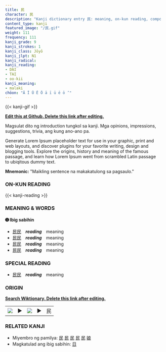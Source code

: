 ```yaml
---
title: 民
character: 民
description: "Kanji dictionary entry 民: meaning, on-kun reading, compounds, origin, related kanji"
content_type: kanji
featured_image: "/民.gif"
weight: 111
frequency: 111
kanji_grade: 9
kanji_strokes: 1
kanji_class: Jōyō
kanji_jlpt: N1
kanji_radical: 
kanji_reading: 
- DAI
- TAI
- oo-kii
kanji_meaning:
- malaki
chōon: "Ā Ī Ū Ē Ō ā ī ū ē ō ’"
---
```

[//]: # (Don't edit the line below. Kanji animated GIF code is automatically generated.)
{{< kanji-gif >}}

[//]: # (Edit below this line.)

**[Edit this at Github. Delete this link after editing.](https://github.com/tim0g/tim/tree/main/content/kanji/民/index.md)**

Magsulat dito ng introduction tungkol sa kanji. Mga opinions, impressions, suggestions, trivia, ang kung ano-ano pa.

Generate Lorem Ipsum placeholder text for use in your graphic, print and web layouts, and discover plugins for your favorite writing, design and blogging tools. Explore the origins, history and meaning of the famous passage, and learn how Lorem Ipsum went from scrambled Latin passage to ubiqitous dummy text.
 
**Mnemonic:** "Maikling sentence na makakatulong sa pagsaulo."

### ON-KUN READING

[//]: # (Don't edit the line below. ON-KUN READING code is automatically generated.)
{{< kanji-reading >}}

### MEANING & WORDS

#### ➊ **Ibig sabihin**
  - [民](../民)[民](../民)　***reading***　meaning
  - [民](../民)[民](../民)　***reading***　meaning
  - [民](../民)[民](../民)　***reading***　meaning
  - [民](../民)[民](../民)　***reading***　meaning

### SPECIAL READING
  - [民](../民)[民](../民)　***reading***　meaning

### ORIGIN

**[Search Wiktionary. Delete this link after editing.](https://wiktionary.org/wiki/民)**
<table class="kanji-table"><tr><td>
<img src="60px-民-bronze.svg.png">
</td><td>▶</td><td>
<img src="60px-民-oracle.svg.png">
</td><td>▶</td>
<td class="kanji-origin">民</td>
</tr></table>

### RELATED KANJI
- Miyembro ng pamilya: [民](../民) [民](../民) [民](../民) [民](../民) [民](../民) [娘](../娘)
- Magkatulad ang ibig sabihin: [日](../日)
